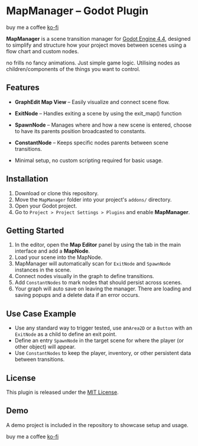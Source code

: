 # MapManager – Godot Plugin
buy me a coffee
[ko-fi](https://ko-fi.com/djahdanrich)

**MapManager** is a scene transition manager for [Godot Engine 4.4](https://godotengine.org/), designed to simplify and structure how your project moves between scenes using a flow chart and custom nodes.

no frills no fancy animations. Just simple game logic. Utilising nodes as children/components of the things you want to control.

## Features
-   **GraphEdit Map View** – Easily visualize and connect scene flow.
-   **ExitNode** – Handles exiting a scene by using the exit_map() function
-   **SpawnNode** – Manages where and how a new scene is entered, choose to have its parents position broadcasted to constants.
-   **ConstantNode** – Keeps specific nodes parents between scene transitions.

-   Minimal setup, no custom scripting required for basic usage.

## Installation

1.  Download or clone this repository.
2.  Move the `MapManager` folder into your project's `addons/` directory.
3.  Open your Godot project.
4.  Go to `Project > Project Settings > Plugins` and enable **MapManager**.

## Getting Started

1.  In the editor, open the **Map Editor** panel by using the tab in the main interface and add a **MapNode**.
2.  Load your scene into the MapNode.
3.  MapManager will automatically scan for `ExitNode` and `SpawnNode` instances in the scene.
4.  Connect nodes visually in the graph to define transitions.
5.  Add `ConstantNodes` to mark nodes that should persist across scenes.
6.  Your graph will auto save on leaving the manager. There are loading and saving popups and a delete data if an error occurs.

## Use Case Example

-   Use any standard way to trigger tested, use an`Area2D` or a `Button` with an `ExitNode` as a child to define an exit point.
-   Define an entry `SpawnNode` in the target scene for where the player (or other object) will appear.
-   Use `ConstantNodes` to keep the player, inventory, or other persistent data between transitions.

## License

This plugin is released under the [MIT License](LICENSE).

## Demo

A demo project is included in the repository to showcase setup and usage.

buy me a coffee
[ko-fi](https://ko-fi.com/djahdanrich)
